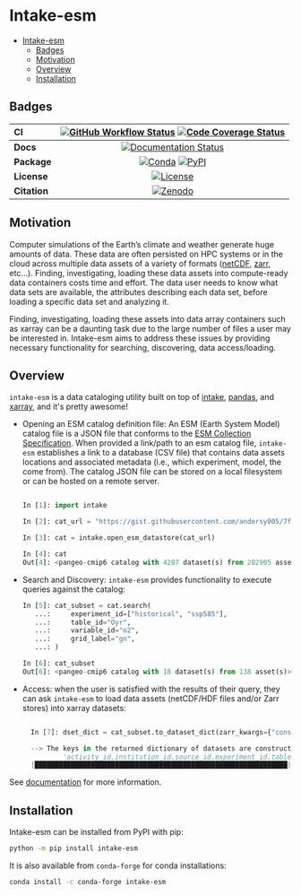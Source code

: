 # Intake-esm

- [Intake-esm](#intake-esm)
  - [Badges](#badges)
  - [Motivation](#motivation)
  - [Overview](#overview)
  - [Installation](#installation)

## Badges

| CI           | [![GitHub Workflow Status][github-ci-badge]][github-ci-link] [![Code Coverage Status][codecov-badge]][codecov-link] |
| :----------- | :-----------------------------------------------------------------------------------------------------------------: |
| **Docs**     |                                   [![Documentation Status][rtd-badge]][rtd-link]                                    |
| **Package**  |                        [![Conda][conda-badge]][conda-link] [![PyPI][pypi-badge]][pypi-link]                         |
| **License**  |                                       [![License][license-badge]][repo-link]                                        |
| **Citation** |                                       [![Zenodo][zenodo-badge]][zenodo-link]                                        |

## Motivation

Computer simulations of the Earth’s climate and weather generate huge amounts of data.
These data are often persisted on HPC systems or in the cloud across multiple data
assets of a variety of formats ([netCDF](https://www.unidata.ucar.edu/software/netcdf/), [zarr](https://zarr.readthedocs.io/en/stable/), etc...). Finding, investigating,
loading these data assets into compute-ready data containers costs time and effort.
The data user needs to know what data sets are available, the attributes describing
each data set, before loading a specific data set and analyzing it.

Finding, investigating, loading these assets into data array containers
such as xarray can be a daunting task due to the large number of files
a user may be interested in. Intake-esm aims to address these issues by
providing necessary functionality for searching, discovering, data access/loading.

## Overview

`intake-esm` is a data cataloging utility built on top of [intake](https://github.com/intake/intake), [pandas](https://pandas.pydata.org/), and [xarray](https://xarray.pydata.org/en/stable/), and it's pretty awesome!

- Opening an ESM catalog definition file: An ESM (Earth System Model) catalog file is a JSON file that conforms
  to the [ESM Collection Specification](https://github.com/NCAR/esm-collection-spec). When provided a link/path to an esm catalog file, `intake-esm` establishes
  a link to a database (CSV file) that contains data assets locations and associated metadata
  (i.e., which experiment, model, the come from). The catalog JSON file can be stored on a local filesystem
  or can be hosted on a remote server.

  ```python

  In [1]: import intake

  In [2]: cat_url = "https://gist.githubusercontent.com/andersy005/7f416e57acd8319b20fc2b88d129d2b8/raw/987b4b336d1a8a4f9abec95c23eed3bd7c63c80e/pangeo-gcp-subset.json"

  In [3]: cat = intake.open_esm_datastore(cat_url)

  In [4]: cat
  Out[4]: <pangeo-cmip6 catalog with 4287 dataset(s) from 282905 asset(s)>
  ```

- Search and Discovery: `intake-esm` provides functionality to execute queries against the catalog:

  ```python
  In [5]: cat_subset = cat.search(
     ...:     experiment_id=["historical", "ssp585"],
     ...:     table_id="Oyr",
     ...:     variable_id="o2",
     ...:     grid_label="gn",
     ...: )

  In [6]: cat_subset
  Out[6]: <pangeo-cmip6 catalog with 18 dataset(s) from 138 asset(s)>
  ```

- Access: when the user is satisfied with the results of their query, they can ask `intake-esm`
  to load data assets (netCDF/HDF files and/or Zarr stores) into xarray datasets:

  ```python

    In [7]: dset_dict = cat_subset.to_dataset_dict(zarr_kwargs={"consolidated": True})

    --> The keys in the returned dictionary of datasets are constructed as follows:
            'activity_id.institution_id.source_id.experiment_id.table_id.grid_label'
    |███████████████████████████████████████████████████████████████| 100.00% [18/18 00:10<00:00]
  ```

See [documentation](https://intake-esm.readthedocs.io/en/latest/) for more information.

## Installation

Intake-esm can be installed from PyPI with pip:

```bash
python -m pip install intake-esm
```

It is also available from `conda-forge` for conda installations:

```bash
conda install -c conda-forge intake-esm
```

[github-ci-badge]: https://img.shields.io/github/workflow/status/intake/intake-esm/CI?label=CI&logo=github&style=for-the-badge
[github-ci-link]: https://github.com/intake/intake-esm/actions?query=workflow%3ACI
[codecov-badge]: https://img.shields.io/codecov/c/github/intake/intake-esm.svg?logo=codecov&style=for-the-badge
[codecov-link]: https://codecov.io/gh/intake/intake-esm
[rtd-badge]: https://img.shields.io/readthedocs/intake-esm/latest.svg?style=for-the-badge
[rtd-link]: https://intake-esm.readthedocs.io/en/latest/?badge=latest
[pypi-badge]: https://img.shields.io/pypi/v/intake-esm?logo=pypi&style=for-the-badge
[pypi-link]: https://pypi.org/project/intake-esm
[conda-badge]: https://img.shields.io/conda/vn/conda-forge/intake-esm?logo=anaconda&style=for-the-badge
[conda-link]: https://anaconda.org/conda-forge/intake-esm
[zenodo-badge]: https://img.shields.io/badge/DOI-10.5281%20%2F%20zenodo.3491062-blue.svg?style=for-the-badge
[zenodo-link]: https://doi.org/10.5281/zenodo.3491062
[license-badge]: https://img.shields.io/github/license/intake/intake-esm?style=for-the-badge
[repo-link]: https://github.com/intake/intake-esm
